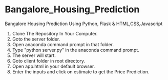 # Bangalore_Housing_Prediction
 Bangalore Housing Prediction Using Python, Flask & HTML,CSS,Javascript


1. Clone The Repository In Your Computer.
2. Goto the server folder.
3. Open anaconda command prompt in that folder.
4. Type "python server.py" in the anaconda command prompt.
5. The server will start.
6. Goto client folder in root directory.
7. Open app.html in your default browser.
8. Enter the inputs and click on estimate to get the Price Prediction.

